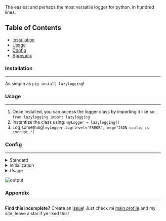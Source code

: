 The easiest and perhaps the most versatile logger for python, in hundred lines.

## Table of Contents
- [Installation](#Installation)
- [Usage](#Usage)
- [Config](#Config)
- [Appendix](#Appendix)

### Installation
---
As simple as `pip install lazylogging`!

### Usage
---
1) Once installed, you can access the logger class by importing it like so: `from lazylogging import lazylogging`
2) Instantize the class using: `myLogger = lazylogging()`
3) Log something! `myLogger.log(level="ERROR", msg="JSON config is corrupt.")`

### Config
---
<details>
	<summary> Standard </summary>

1. Standard Format.
	This currently does not support customizing the base format, however you CAN pass in extra variables per log, which gets added at the end of the standard format string.
	- Standard Format: `[P] DATE_TIME LEVEL FILE TOPIC MSG EXTRAS`

2. Level.
	- The default level hierarchy is: `DEBUG` -> `INFO` -> `WARNING` -> `ERROR` -> `CRITICAL`.
		- This means that if the level is `WARNING`, it will log all WARNINGs, ERRORs, and CRITICALs but not DEBUG and INFO messages.
	- You can pass in a custom level as well, which will not effect the level hierarchy and always print as well as log to file.

3. Colouring.
	- While passing in default or level_colours config, please pass it in the form of `level_colours={"LEVEL": "[VALID_COLOUR]"}`
	- Here, `VALID_COLOUR` can be any of colours listed [here](https://rich.readthedocs.io/en/stable/appendix/colors.html), additionaly, you can prefix them with `bold ` to make them bold.

</details>
<details>
	<summary> Initialization </summary>

1) `file_output_level`, `console_output_level`:
	Different levels for file and console output!
	- `lazylogging(file_output_level="DEBUG", console_output_level="ERROR")`
	- This will write ALL logs to file but only print ERRORs and CRITICALs to the console.
	- Both default to `DEBUG`.

2) `fn`:
	The file it will output to, leave empty if it should not output to file.
	- Pass in the file name, or the literal file location- it will create the file if it doens't exist.
	- Defaults to None.

3) `console_output`:
	Set this to `False` if you do not want it to print logs to the console. Defaults to `True`.
	
4) `topic_adjustment_space`, `file_adjustment_space`, `level_adjustment_space`:
	- The loggor automatically adds whitespace to the end of topics, file names and levels (passed during logging) to make the output appear more... beautiful, as seen below

5) `level_align`, `topic_align`, `file_align`:
	- Can be one of `left`, `center`, `centre`, `right`, all default to `left`.
	- Alignment of the text when it's wrapped with whitespace due to (4)

6) `level_colours`:
	Defines the colour the log message is printed in.
	- Pass in a dict structure like so:
		```json
		{
			"DEBUG": "[bold blue]",
			"INFO": "[bold green]",
			"WARNING": "[bold yellow]",
			"ERROR": "[bold red]",
			"CRITICAL": "[bold red]"
		}
		```
	- Colour names should be [rich]("https://github.com/Textualize/rich") compliant.
	- If no colour is set, it defaults to above mentioned, and if custom level is used, defaults to ``[bold white]``

7) `level_symbols`:
	Each log level has a level system at the start of the log entry.
	- Pass in a dict structure like so:
		```json
		{
			"DEBUG": "D",
			"INFO": "I",
			"WARNING": "W",
			"ERROR": "E",
			"CRITICAL": "C"
		}
		```
	- Defaults to above mentioned and to `*` for all else
	- This will get printed as `[D]` at the start of all log entries.
	- Check below for a visual example.

8) `delim`:
	Each field is separated by this deliminator, defaults to `|` (it gets wrapped with a space on each side).
	
9) `datefmt`:
	The datetime format in which the output is logged, defaults to `"%d-%b-%y, %H:%M:%S:%f"`
	It appears something like this: `01-Oct-22, 10:35:21:300273`

</details>
<details>
	<summary> Usage </summary>

1) `level`: Defaults to `DEBUG`
2) `topic`: The topic of the log entry, defaults to `"None"`
3) `file`: The file in which the log entry was done, useful for debugging! Defaults to `"NoFile"`
4) `msg`: The actual log message. I have no idea why people do this but it defaults to `"NoMessage"`
5) `extras`: A dict, of extras, which are printed beautifully.
6) `console_output`: boolean, defaults to logger default. Useful if you want to override logger default to print or not to print.
7) `file_output`: boolean, defaults to logger default. Same usecase as (6).

- You can also use `set_level()` to change the default logging level of the logger instance.
	- You an pass in `file_output_level` and `console_output_level`, both of which default to logger default if not passed.

```python
from lazylogging import lazylogging

logger = lazylogging(fn="log.txt")

logger.log(level="debug", msg="DEBUG", topic="Internal", file="utils/internal.py")
logger.log(level="info", msg="This is an info message", topic="Info", file="info.py", file_output=False)
logger.log(level="warning", msg="Something is not right here.", topic="Listener", extras={"clientOid": "1c7c36d3464f11edb212b89a2a091df6", "clientName": "Joe"})
logger.log(level="error", msg="I caught an error.", topic="Error Handling", file="eh.py")
logger.log(level="critical", msg="Unhandled exception.", topic="MAIN", file="main.py", console_output=False)
logger.log(level="custom", msg="This is custom", topic="customized", file="test/custom.py")
```
</details>

![output](https://github.com/PrivatePandaCO/lazylogging/blob/master/Assets/output.png)

### Appendix
---
**Find this incomplete?** Create an [issue](https://github.com/PrivatePandaCO/lazylogging/issues)!
Just check mi [main profile](https://github.com/ThePrivatePanda) and my site, leave a star if ye liked this!